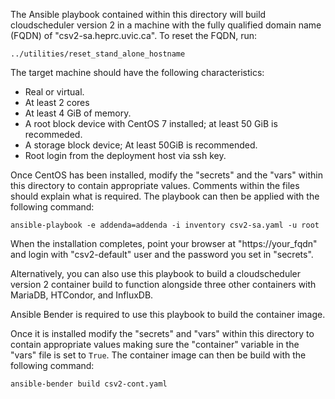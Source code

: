 The Ansible playbook contained within this directory will build cloudscheduler version 2
in a machine with the fully qualified domain name (FQDN) of "csv2-sa.heprc.uvic.ca". To
reset the FQDN, run:

    ../utilities/reset_stand_alone_hostname
    
The target machine should have the following characteristics:

   - Real or virtual.
   - At least 2 cores
   - At least 4 GiB of memory.
   - A root block device with CentOS 7 installed; at least 50 GiB is recommeded.
   - A storage block device; At least 50GiB is recommended.
   - Root login from the deployment host via ssh key.

Once CentOS has been installed, modify the "secrets" and the "vars" within
this directory to contain appropriate values. Comments within the files should explain what
is required. The playbook can then be applied with the following command:

    ansible-playbook -e addenda=addenda -i inventory csv2-sa.yaml -u root

When the installation completes, point your browser at "https://your_fqdn" and login with
"csv2-default" user and the password you set in "secrets".

Alternatively, you can also use this playbook to build a cloudscheduler version 2 container build to function
alongside three other containers with MariaDB, HTCondor, and InfluxDB.

Ansible Bender is required to use this playbook to build the container image.

Once it is installed modify the "secrets" and "vars" within this directory to contain appropriate values
making sure the "container" variable in the "vars" file is set to `True`. The container image can then 
be build with the following command:

    ansible-bender build csv2-cont.yaml
